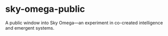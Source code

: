 # sky-omega-public
A public window into Sky Omega—an experiment in co-created intelligence and emergent systems.
